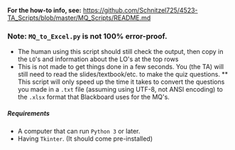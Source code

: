 **For the how-to info, see:** https://github.com/Schnitzel725/4523-TA_Scripts/blob/master/MQ_Scripts/README.md

### Note: `MQ_to_Excel.py` is not 100% error-proof. 
   * The human using this script should still check the output, then copy in the `LO`'s and information about the LO's at the top rows
   * This is not made to get things done in a few seconds. You (the TA) will still need to read the slides/textbook/etc. to make the quiz questions.
   ** This script will only speed up the time it takes to convert the questions you made 
   in a `.txt` file (assuming using UTF-8, not ANSI encoding) to the `.xlsx` format that Blackboard uses for the MQ's. 

##### Requirements
   * A computer that can run `Python 3` or later. 
   * Having `Tkinter`. (It should come pre-installed)
